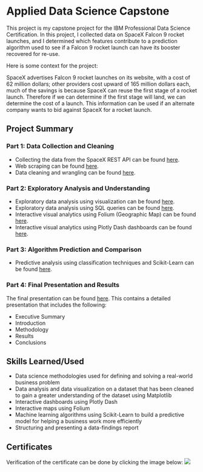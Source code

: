 # Applied Data Science Capstone

This project is my capstone project for the IBM Professional Data Science Certification. In this project, I collected data on SpaceX Falcon 9 rocket launches, and I determined which features contribute to a prediction algorithm used to see if a Falcon 9 rocket launch can have its booster recovered for re-use.

Here is some context for the project:

SpaceX advertises Falcon 9 rocket launches on its website, with a cost of 62 million dollars; other providers cost upward of 165 million dollars each, much of the savings is because SpaceX can reuse the first stage of a rocket launch.
Therefore if we can determine if the first stage will land, we can determine the cost of a launch. This information can be used if an alternate company wants to bid against SpaceX for a rocket launch. 

## Project Summary
 ### Part 1: Data Collection and Cleaning
 - Collecting the data from the SpaceX REST API can be found [here](https://github.com/ethanbenavides/Applied-Data-Science-Capstone/blob/71f960302d459c9f0cef7705edcd0fd8092f97c7/Data%20Collection%20-%20REST%20API.ipynb).
 - Web scraping can be found [here](https://github.com/ethanbenavides/Applied-Data-Science-Capstone/blob/71f960302d459c9f0cef7705edcd0fd8092f97c7/Data%20Collection%20-%20Web%20Scraping.ipynb).
 - Data cleaning and wrangling can be found [here](https://github.com/ethanbenavides/Applied-Data-Science-Capstone/blob/1c2a3e6695ba5ba24179f9aba8ac75f4eb6f701f/Data%20Wrangling.ipynb).

### Part 2: Exploratory Analysis and Understanding
- Exploratory data analysis using visualization can be found [here](https://github.com/ethanbenavides/Applied-Data-Science-Capstone/blob/a6fbd2a877342b63b302f20a5a26d365701cfd78/Exploratory%20Data%20Analysis%20-%20Visualization.ipynb).
- Exploratory data analysis using SQL queries can be found [here](https://github.com/ethanbenavides/Applied-Data-Science-Capstone/blob/a6fbd2a877342b63b302f20a5a26d365701cfd78/Exploratory%20Data%20Analysis%20-%20SQL.ipynb).
- Interactive visual analytics using Folium (Geographic Map) can be found [here](https://github.com/ethanbenavides/Applied-Data-Science-Capstone/blob/a6fbd2a877342b63b302f20a5a26d365701cfd78/Interactive%20Visual%20Analytics%20-%20Folium.ipynb).
- Interactive visual analytics using Plotly Dash dashboards can be found [here](https://github.com/ethanbenavides/Applied-Data-Science-Capstone/blob/a6fbd2a877342b63b302f20a5a26d365701cfd78/Interactive%20Visual%20Analytics%20-%20Plotly%20Dash%20Dashboard.py).

### Part 3: Algorithm Prediction and Comparison
- Predictive analysis using classification techniques and Scikit-Learn can be found [here](https://github.com/ethanbenavides/Applied-Data-Science-Capstone/blob/a6fbd2a877342b63b302f20a5a26d365701cfd78/Predictive%20Analysis%20(Classification).ipynb).

### Part 4: Final Presentation and Results
The final presentation can be found [here](https://github.com/ethanbenavides/Applied-Data-Science-Capstone/blob/a6fbd2a877342b63b302f20a5a26d365701cfd78/IBM%20Data%20Science%20Capstone%20Project.pdf). This contains a detailed presentation that includes the following:
-  Executive Summary
-  Introduction
-  Methodology
-  Results
-  Conclusions 

## Skills Learned/Used
- Data science methodologies used for defining and solving a real-world business problem
- Data analysis and data visualization on a dataset that has been cleaned to gain a greater understanding of the dataset using Matplotlib
- Interactive dashboards using Plotly Dash
- Interactive maps using Folium
- Machine learning algorithms using Scikit-Learn to build a predictive model for helping a business work more efficiently
- Structuring and presenting a data-findings report

## Certificates
Verification of the certificate can be done by clicking the image below:
[![](https://example.com/openai-logo.png)](https://coursera.org/share/3c2feafc69a566d9f873fa5ca1721012)
